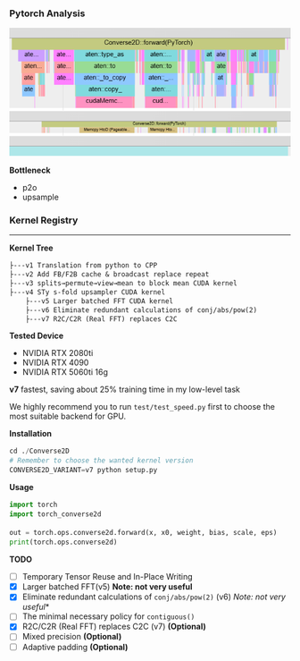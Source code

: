 ### Pytorch Analysis

![hotmap](../figs/pytorch_hotmap.png)

**Bottleneck**

- p2o
- upsample

### Kernel Registry

---

**Kernel Tree**

```
├---v1 Translation from python to CPP
├---v2 Add FB/F2B cache & broadcast replace repeat
├---v3 splits→permute→view→mean to block mean CUDA kernel
├---v4 STy s-fold upsampler CUDA kernel
	├---v5 Larger batched FFT CUDA kernel
	├---v6 Eliminate redundant calculations of conj/abs/pow(2)
	├---v7 R2C/C2R (Real FFT) replaces C2C
```

**Tested Device**

- NVIDIA RTX 2080ti
- NVIDIA RTX 4090
- NVIDIA RTX 5060ti 16g

**v7** fastest, saving about 25% training time in my low-level task

We highly recommend you to run `test/test_speed.py` first to choose the most suitable backend for GPU.

**Installation**

```python
cd ./Converse2D
# Remember to choose the wanted kernel version
CONVERSE2D_VARIANT=v7 python setup.py
```

**Usage**

```python
import torch
import torch_converse2d

out = torch.ops.converse2d.forward(x, x0, weight, bias, scale, eps)
print(torch.ops.converse2d)
```

**TODO**

- [ ] Temporary Tensor Reuse and In-Place Writing
- [X] Larger batched FFT(v5) **Note: not very useful**
- [X] Eliminate redundant calculations of `conj/abs/pow(2)` (v6) *Note: not very useful**
- [ ] The minimal necessary policy for `contiguous()`
- [X] R2C/C2R (Real FFT) replaces C2C (v7) **(Optional)**
- [ ] Mixed precision **(Optional)**
- [ ] Adaptive padding **(Optional)**
